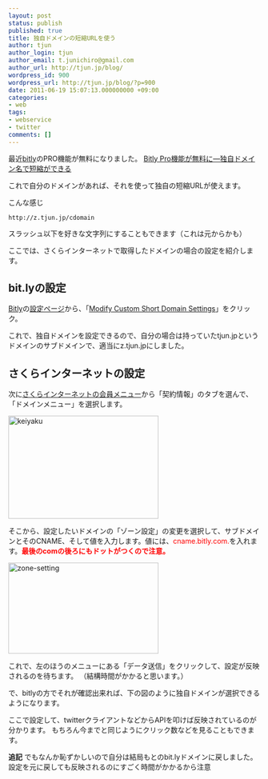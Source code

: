 ```yaml
---
layout: post
status: publish
published: true
title: 独自ドメインの短縮URLを使う
author: tjun
author_login: tjun
author_email: t.junichiro@gmail.com
author_url: http://tjun.jp/blog/
wordpress_id: 900
wordpress_url: http://tjun.jp/blog/?p=900
date: 2011-06-19 15:07:13.000000000 +09:00
categories:
- web
tags:
- webservice
- twitter
comments: []
---
```

最近<a href="http://bitly.com/">bitly</a>のPRO機能が無料になりました。
<a href="http://jp.techcrunch.com/archives/20110615bitly-makes-its-bitly-pro-features-free-to-all-users/">Bitly Pro機能が無料に―独自ドメイン名で短縮ができる</a>

これで自分のドメインがあれば、それを使って独自の短縮URLが使えます。

こんな感じ

    http://z.tjun.jp/cdomain  

スラッシュ以下を好きな文字列にすることもできます（これは元からかも）



ここでは、さくらインターネットで取得したドメインの場合の設定を紹介します。


<h2>bit.lyの設定</h2>
<a href="http://bitly.com/">Bitly</a>の<a href="http://bitly.com/a/account">設定ページ</a>から、「<a href="http://bitly.com/a/custom_domain_settings">Modify Custom Short Domain Settings</a>」をクリック。

これで、独自ドメインを設定できるので、自分の場合は持っていたtjun.jpというドメインのサブドメインで、適当にz.tjun.jpにしました。

<h2>さくらインターネットの設定</h2>
次に<a href="https://secure.sakura.ad.jp/menu/top/index.php">さくらインターネットの会員メニュー</a>から「契約情報」のタブを選んで、「ドメインメニュー」を選択します。

<a rel="attachment" href="http://tjun.jp/blog/img/2011/06/keiyaku-300x206.jpg"><img src="http://tjun.jp/blog/img/2011/06/keiyaku-300x206.jpg" title="keiyaku" width="300" height="206" class="aligncenter size-medium" /></a>

そこから、設定したいドメインの「ゾーン設定」の変更を選択して、サブドメインとそのCNAME、そして値を入力します。値には、<span style="color: #ff0000;">cname.bitly.com.</span>を入れます。<span style="color: #ff0000;"><strong>最後のcomの後ろにもドットがつくので注意。</strong></span>

<a rel="attachment wp-att-903" href="http://tjun.jp/blog/img/2011/06/zone-setting-300x182.jpg"><img src="http://tjun.jp/blog/img/2011/06/zone-setting-300x182.jpg" title="zone-setting" width="300" height="182" class="aligncenter size-medium wp-image-903" /></a>

これで、左のほうのメニューにある「データ送信」をクリックして、設定が反映されるのを待ちます。
（結構時間がかかると思います。）

で、bitlyの方でそれが確認出来れば、下の図のように独自ドメインが選択できるようになります。

ここで設定して、twitterクライアントなどからAPIを叩けば反映されているのが分かります。
もちろん今までと同じようにクリック数などを見ることもできます。

<strong>追記</strong>
でもなんか恥ずかしいので自分は結局もとのbit.lyドメインに戻しました。
設定を元に戻しても反映されるのにすごく時間がかかるから注意
